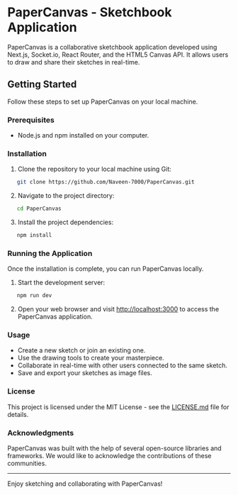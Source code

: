 
# PaperCanvas - Sketchbook Application

PaperCanvas is a collaborative sketchbook application developed using Next.js, Socket.io, React Router, and the HTML5 Canvas API. It allows users to draw and share their sketches in real-time.

## Getting Started

Follow these steps to set up PaperCanvas on your local machine.

### Prerequisites

- Node.js and npm installed on your computer.

### Installation

1. Clone the repository to your local machine using Git:

```bash
   git clone https://github.com/Naveen-7000/PaperCanvas.git
```

2. Navigate to the project directory:

```bash
   cd PaperCanvas
```

3. Install the project dependencies:

```bash
   npm install
```

### Running the Application

Once the installation is complete, you can run PaperCanvas locally.

1. Start the development server:

```bash
   npm run dev
```

2. Open your web browser and visit [http://localhost:3000](http://localhost:3000) to access the PaperCanvas application.

### Usage

- Create a new sketch or join an existing one.
- Use the drawing tools to create your masterpiece.
- Collaborate in real-time with other users connected to the same sketch.
- Save and export your sketches as image files.

### License

This project is licensed under the MIT License - see the [LICENSE.md](LICENSE.md) file for details.

### Acknowledgments

PaperCanvas was built with the help of several open-source libraries and frameworks. We would like to acknowledge the contributions of these communities.

---

Enjoy sketching and collaborating with PaperCanvas!

